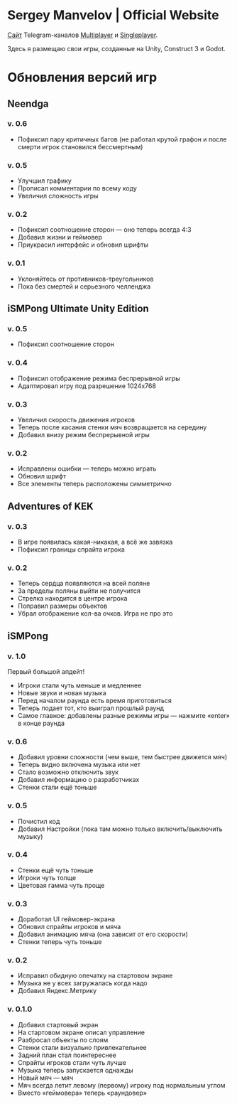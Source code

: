 # Sergey Manvelov | Official Website

[Сайт](kawaiier.github.io) Telegram-каналов [Multiplayer](https://t.me/multiplayer) и [Singleplayer](https://t.me/singleplayered).

Здесь я размещаю свои игры, созданные на Unity, Construct 3 и Godot.

# Обновления версий игр
## Neendga
### v. 0.6
- Пофиксил пару критичных багов (не работал крутой графон и после смерти игрок становился бессмертным)

### v. 0.5
- Улучшил графику
- Прописал комментарии по всему коду
- Увеличил сложность игры

### v. 0.2
- Пофиксил соотношение сторон — оно теперь всегда 4:3
- Добавил жизни и геймовер
- Приукрасил интерфейс и обновил шрифты

### v. 0.1
- Уклоняйтесь от противников-треугольников
- Пока без смертей и серьезного челленджа

## iSMPong Ultimate Unity Edition
### v. 0.5
- Пофиксил соотношение сторон

### v. 0.4
- Пофиксил отображение режима беспрерывной игры
- Адаптировал игру под разрешение 1024х768

### v. 0.3
- Увеличил скорость движения игроков
- Теперь после касания стенки мяч возвращается на середину
- Добавил внизу режим беспрерывной игры

### v. 0.2
- Исправлены ошибки — теперь можно играть
- Обновил шрифт
- Все элементы теперь расположены симметрично

## Adventures of KEK
### v. 0.3
- В игре появилась какая-никакая, а всё же завязка
- Пофиксил границы спрайта игрока

### v. 0.2
- Теперь сердца появляются на всей поляне
- За пределы поляны выйти не получится
- Стрелка находится в центре игрока
- Поправил размеры объектов
- Убрал отображение кол-ва очков. Игра не про это

## iSMPong
### v. 1.0
Первый большой апдейт!
- Игроки стали чуть меньше и медленнее
- Новые звуки и новая музыка
- Перед началом раунда есть время приготовиться
- Теперь подает тот, кто выиграл прошлый раунд
- Самое главное: добавлены разные режимы игры — нажмите «enter» в конце раунда

### v. 0.6
- Добавил уровни сложности (чем выше, тем быстрее движется мяч)
- Теперь видно включена музыка или нет
- Стало возможно отключить звук
- Добавил информацию о разработчиках
- Стенки стали ещё тоньше

### v. 0.5
- Почистил код
- Добавил Настройки (пока там можно только включить/выключить музыку)

### v. 0.4
- Стенки ещё чуть тоньше
- Игроки чуть толще
- Цветовая гамма чуть проще

### v. 0.3
- Доработал UI геймовер-экрана
- Обновил спрайты игроков и мяча
- Добавил анимацию мяча (она зависит от его скорости)
- Стенки теперь чуть тоньше

### v. 0.2
- Исправил обидную опечатку на стартовом экране
- Музыка не у всех загружалась когда надо
- Добавил Яндекс.Метрику

### v. 0.1.0
- Добавил стартовый экран
- На стартовом экране описал управление
- Разбросал объекты по слоям
- Стенки стали визуально привлекательнее
- Задний план стал поинтереснее
- Спрайты игроков стали чуть лучше
- Музыка теперь запускается однажды
- Новый мяч — мяч
- Мяч всегда летит левому (первому) игроку под нормальным углом
- Вместо «геймовера» теперь «раундовер»
